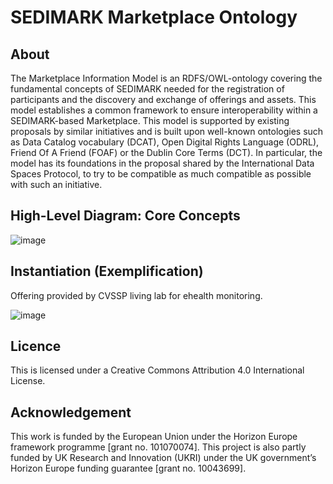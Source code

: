 # SEDIMARK Marketplace Ontology

## About  
The Marketplace Information Model is an RDFS/OWL-ontology covering the fundamental concepts of SEDIMARK needed for the registration of participants and the discovery and exchange of offerings and assets. This model establishes a common framework to ensure interoperability within a SEDIMARK-based Marketplace.
This model is supported by existing proposals by similar initiatives and is built upon well-known ontologies such as Data Catalog vocabulary (DCAT), Open Digital Rights Language (ODRL), Friend Of A Friend (FOAF) or the Dublin Core Terms (DCT). In particular, the model has its foundations in the proposal shared by the International Data Spaces Protocol, to try to be compatible as much compatible as possible with such an initiative.

## High-Level Diagram: Core Concepts
![image](https://github.com/Sedimark/ontology/assets/47256078/00d35702-b7cf-4eef-ad5b-9e2134c0ed26)

## Instantiation (Exemplification)
Offering provided by CVSSP living lab for ehealth monitoring.

![image](https://github.com/Sedimark/ontology/assets/47256078/c44db277-2d05-4896-9522-3b344982d8af)


## Licence
This is licensed under a Creative Commons Attribution 4.0 International License.

## Acknowledgement
This work is funded by the European Union under the Horizon Europe framework programme [grant no. 101070074]. 
This project is also partly funded by UK Research and Innovation (UKRI) under the UK government’s Horizon Europe funding guarantee [grant no. 10043699].
